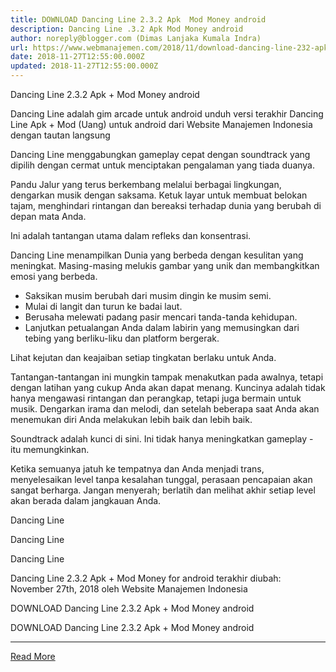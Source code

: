 ```yaml
---
title: DOWNLOAD Dancing Line 2.3.2 Apk  Mod Money android
description: Dancing Line .3.2 Apk Mod Money android
author: noreply@blogger.com (Dimas Lanjaka Kumala Indra)
url: https://www.webmanajemen.com/2018/11/download-dancing-line-232-apk-mod-money.html
date: 2018-11-27T12:55:00.000Z
updated: 2018-11-27T12:55:00.000Z
---
```


Dancing Line 2.3.2 Apk + Mod Money android 
  
  
  
  Dancing Line adalah gim arcade untuk android 
 unduh versi terakhir Dancing Line Apk + Mod (Uang) untuk android dari Website Manajemen Indonesia dengan tautan langsung 
  
  Dancing Line menggabungkan gameplay cepat dengan soundtrack yang dipilih dengan cermat untuk menciptakan pengalaman yang tiada duanya. 
  
  Pandu Jalur yang terus berkembang melalui berbagai lingkungan, dengarkan musik dengan saksama.  Ketuk layar untuk membuat belokan tajam, menghindari rintangan dan bereaksi terhadap dunia yang berubah di depan mata Anda. 
  
  Ini adalah tantangan utama dalam refleks dan konsentrasi. 
  
  Dancing Line menampilkan Dunia yang berbeda dengan kesulitan yang meningkat.  Masing-masing melukis gambar yang unik dan membangkitkan emosi yang berbeda. 
  
  - Saksikan musim berubah dari musim dingin ke musim semi. 
 - Mulai di langit dan turun ke badai laut. 
 - Berusaha melewati padang pasir mencari tanda-tanda kehidupan. 
 - Lanjutkan petualangan Anda dalam labirin yang memusingkan dari tebing yang berliku-liku dan platform bergerak. 
  
  Lihat kejutan dan keajaiban setiap tingkatan berlaku untuk Anda. 
  
  Tantangan-tantangan ini mungkin tampak menakutkan pada awalnya, tetapi dengan latihan yang cukup Anda akan dapat menang.  Kuncinya adalah tidak hanya mengawasi rintangan dan perangkap, tetapi juga bermain untuk musik. 
 Dengarkan irama dan melodi, dan setelah beberapa saat Anda akan menemukan diri Anda melakukan lebih baik dan lebih baik. 
  
  Soundtrack adalah kunci di sini.  Ini tidak hanya meningkatkan gameplay - itu memungkinkan. 
  
  Ketika semuanya jatuh ke tempatnya dan Anda menjadi trans, menyelesaikan level tanpa kesalahan tunggal, perasaan pencapaian akan sangat berharga.  Jangan menyerah;  berlatih dan melihat akhir setiap level akan berada dalam jangkauan Anda. 
  
    
  Dancing Line 
  
  
    
  Dancing Line 
  
  
    
  Dancing Line 
  
  
  Dancing Line 2.3.2 Apk + Mod Money for android terakhir diubah: November 27th, 2018 oleh Website Manajemen Indonesia 
  
  
  
DOWNLOAD Dancing Line 2.3.2 Apk + Mod Money android
  
 DOWNLOAD Dancing Line 2.3.2 Apk + Mod Money android<hr/> <a href="https://www.webmanajemen.com/2018/11/download-dancing-line-232-apk-mod-money.html" rel="follow" class="button" id="read-more">Read More</a>